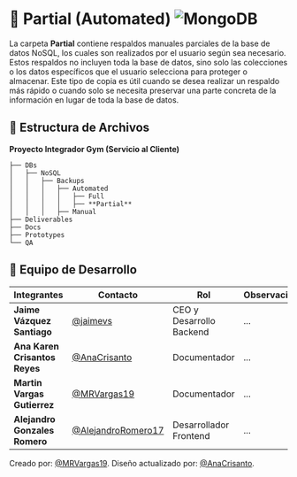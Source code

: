 # 📂 **Partial (Automated)** ![MongoDB](https://img.shields.io/badge/MongoDB-%234ea94b.svg?style=for-the-badge&logo=mongodb&logoColor=white)

La carpeta **Partial** contiene respaldos manuales parciales de la base de datos NoSQL, los cuales son realizados por el usuario según sea necesario. Estos respaldos no incluyen toda la base de datos, sino solo las colecciones o los datos específicos que el usuario selecciona para proteger o almacenar. Este tipo de copia es útil cuando se desea realizar un respaldo más rápido o cuando solo se necesita preservar una parte concreta de la información en lugar de toda la base de datos.

## 📁 **Estructura de Archivos**
**Proyecto Integrador Gym (Servicio al Cliente)**
```plaintext
├── DBs
│   ├── NoSQL
│   │   ├── Backups
│   │   │   ├── Automated
│   │   │   │   ├── Full
│   │   │   │   ├── **Partial**
│   │   │   ├── Manual
├── Deliverables
├── Docs
├── Prototypes
└── QA
```
## 👥 **Equipo de Desarrollo**

| Integrantes                   | Contacto                                                   | Rol                      | Observaciones |
| ----------------------------- | ---------------------------------------------------------- | ------------------------ | ------------- |
| **Jaime Vázquez Santiago**    | [@jaimevs](https://github.com/jaimevs)                     | CEO y Desarrollo Backend | ...           |
| **Ana Karen Crisantos Reyes** | [@AnaCrisanto](https://github.com/AnaCrisanto)             | Documentador             | ...           |
| **Martin Vargas Gutierrez**   | [@MRVargas19](https://github.com/MRVargas19)               | Documentador             | ...           |
| **Alejandro Gonzales Romero** | [@AlejandroRomero17](https://github.com/AlejandroRomero17) | Desarrollador Frontend   | ...           |


Creado por: [@MRVargas19](https://github.com/MRVargas19).
Diseño actualizado por: [@AnaCrisanto](https://github.com/AnaCrisanto).
